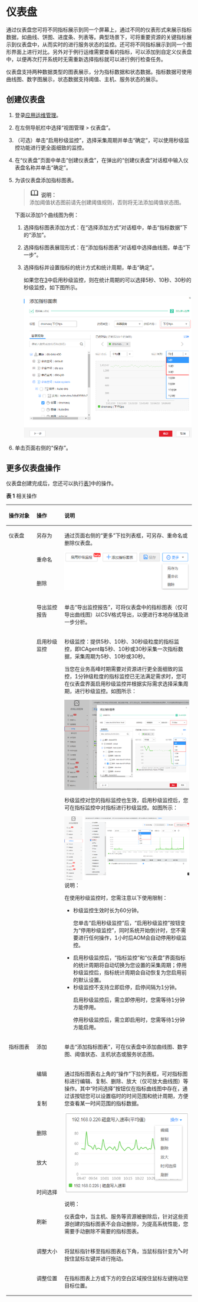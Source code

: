 # 仪表盘<a name="ZH-CN_TOPIC_0127191859"></a>

通过仪表盘您可将不同指标展示到同一个屏幕上，通过不同的仪表形式来展示指标数据，如曲线、饼图、进度条、列表等。典型场景下，可将重要资源的关键指标展示到仪表盘中，从而实时的进行服务状态的监控。还可将不同指标展示到同一个图形界面上进行对比。另外对于例行运维需要查看的指标，可以添加到自定义仪表盘中，以便再次打开系统时无需重新选择指标就可以进行例行检查任务。

仪表盘支持两种数据类型的图表展示，分为指标数据和状态数据。指标数据可使用曲线图、数字图展示，状态数据支持阈值、主机、服务状态的展示。

## 创建仪表盘<a name="section15293679"></a>

1.  登录[应用运维管理](https://console.huaweicloud.com/aom/#/aom/ams/summary)。
2.  在左侧导航栏中选择“视图管理 \> 仪表盘”。
3.  <a name="li17977178215"></a>（可选）单击“启用秒级监控”，选择采集周期并单击“确定”，可以使用秒级监控功能进行更全面细致的监控。
4.  在“仪表盘”页面中单击“创建仪表盘”，在弹出的“创建仪表盘”对话框中输入仪表盘名称并单击“确定”。
5.  为该仪表盘添加指标图表。

    >![](public_sys-resources/icon-note.gif) **说明：**   
    >添加阈值状态图前请先创建阈值规则，否则将无法添加阈值状态图。  

    下面以添加1个曲线图为例：

    1.  选择指标图表添加方式：在“选择添加方式”对话框中，单击“指标数据”下的“添加”。
    2.  选择指标图表展现形式：在“添加指标图表”对话框中选择曲线图，单击“下一步”。
    3.  选择指标并设置指标的统计方式和统计周期，单击“确定”。

        如果您在[3](#li17977178215)中启用秒级监控，则在统计周期的可以选择5秒、10秒、30秒的秒级监控，如下图所示。

        ![](figures/zh-cn_image_0127194101.png)


6.  单击页面右侧的“保存”。

## 更多仪表盘操作<a name="section3425384"></a>

仪表盘创建完成后，您还可以执行[表1](#table16941192520152)中的操作。

**表 1**  相关操作

<a name="table16941192520152"></a>
<table><thead align="left"><tr id="row6826364"><th class="cellrowborder" valign="top" width="15%" id="mcps1.2.4.1.1"><p id="p16064575"><a name="p16064575"></a><a name="p16064575"></a>操作对象</p>
</th>
<th class="cellrowborder" valign="top" width="15%" id="mcps1.2.4.1.2"><p id="p26162236"><a name="p26162236"></a><a name="p26162236"></a>操作</p>
</th>
<th class="cellrowborder" valign="top" width="70%" id="mcps1.2.4.1.3"><p id="p38766361"><a name="p38766361"></a><a name="p38766361"></a>说明</p>
</th>
</tr>
</thead>
<tbody><tr id="row53067518"><td class="cellrowborder" rowspan="5" valign="top" width="15%" headers="mcps1.2.4.1.1 "><p id="p3501716"><a name="p3501716"></a><a name="p3501716"></a>仪表盘</p>
</td>
<td class="cellrowborder" valign="top" width="15%" headers="mcps1.2.4.1.2 "><p id="p15203586"><a name="p15203586"></a><a name="p15203586"></a>另存为</p>
</td>
<td class="cellrowborder" rowspan="3" valign="top" width="70%" headers="mcps1.2.4.1.3 "><p id="p23530993"><a name="p23530993"></a><a name="p23530993"></a>通过页面右侧的“更多”下拉列表框，可另存、重命名或删除仪表盘。</p>
<p id="p10452353"><a name="p10452353"></a><a name="p10452353"></a><a name="image1331212511216"></a><a name="image1331212511216"></a><span><img id="image1331212511216" src="figures/zh-cn_image_0127194104.png" width="359.1" height="103.43250400000001"></span></p>
</td>
</tr>
<tr id="row41334227"><td class="cellrowborder" valign="top" headers="mcps1.2.4.1.1 "><p id="p59738106"><a name="p59738106"></a><a name="p59738106"></a>重命名</p>
</td>
</tr>
<tr id="row772049"><td class="cellrowborder" valign="top" headers="mcps1.2.4.1.1 "><p id="p62536018"><a name="p62536018"></a><a name="p62536018"></a>删除</p>
</td>
</tr>
<tr id="row25953254"><td class="cellrowborder" valign="top" headers="mcps1.2.4.1.1 "><p id="p21838843"><a name="p21838843"></a><a name="p21838843"></a>导出监控报告</p>
</td>
<td class="cellrowborder" valign="top" headers="mcps1.2.4.1.2 "><p id="p24115844"><a name="p24115844"></a><a name="p24115844"></a>单击“导出监控报告”，可将仪表盘中的指标图表（仅可导出曲线图）以CSV格式导出，以便进行本地存储及进一步分析。</p>
</td>
</tr>
<tr id="row51121461115"><td class="cellrowborder" valign="top" headers="mcps1.2.4.1.1 "><p id="p420372112226"><a name="p420372112226"></a><a name="p420372112226"></a>启用秒级监控</p>
</td>
<td class="cellrowborder" valign="top" headers="mcps1.2.4.1.2 "><p id="p261310523345"><a name="p261310523345"></a><a name="p261310523345"></a>秒级监控：提供5秒、10秒、30秒级粒度的指标监控，即ICAgent每5秒、10秒或30秒采集一次指标数据，采集周期为5秒、10秒或30秒。</p>
<p id="p17895143613814"><a name="p17895143613814"></a><a name="p17895143613814"></a>当您在业务高峰时期需要对资源进行更全面细致的监控，1分钟级粒度的指标监控已无法满足需求时，您可在仪表盘界面启用秒级监控并根据实际需求选择采集周期，进行秒级监控。如图所示：</p>
<p id="p1148156993"><a name="p1148156993"></a><a name="p1148156993"></a><a name="image9327129184017"></a><a name="image9327129184017"></a><span><img id="image9327129184017" src="figures/zh-cn_image_0127194107.png" height="244.18800000000002" width="359.1"></span></p>
<p id="p4937110195116"><a name="p4937110195116"></a><a name="p4937110195116"></a>秒级监控对您的指标监控也生效，启用秒级监控后，您可在指标监控中对指标进行秒级监控。如图所示：</p>
<div class="p" id="p289574611512"><a name="p289574611512"></a><a name="p289574611512"></a><a name="image13211173954818"></a><a name="image13211173954818"></a><span><img id="image13211173954818" src="figures/zh-cn_image_0127194110.png" height="172.368" width="359.1"></span><div class="note" id="note1268154013462"><a name="note1268154013462"></a><a name="note1268154013462"></a><span class="notetitle"> 说明： </span><div class="notebody"><p id="p17189181611262"><a name="p17189181611262"></a><a name="p17189181611262"></a>在使用秒级监控时，您需注意以下使用限制：</p>
<a name="ul559051716358"></a><a name="ul559051716358"></a><ul id="ul559051716358"><li>秒级监控生效时长为60分钟。<p id="p941211120227"><a name="p941211120227"></a><a name="p941211120227"></a>您单击“启用秒级监控”后，“启用秒级监控”按钮变为“停用秒级监控”，同时系统开始倒计时，您不需要进行任何操作，1小时后AOM会自动停用秒级监控。</p>
</li><li>启用秒级监控后，“指标监控”和“仪表盘”界面指标的统计周期将自动切换为您设置的采集周期；停用秒级监控后，指标统计周期会自动恢复为您启用前的默认设置。</li><li>秒级监控不支持立即启停，启停间隔为1分钟。<p id="p182062517204"><a name="p182062517204"></a><a name="p182062517204"></a>启用秒级监控后，需立即停用时，您需等待1分钟方能停用。</p>
<p id="p16895142515203"><a name="p16895142515203"></a><a name="p16895142515203"></a>停用秒级监控后，需立即启用时，您需等待1分钟方能启用。</p>
</li></ul>
</div></div>
</div>
</td>
</tr>
<tr id="row15716008"><td class="cellrowborder" rowspan="9" valign="top" width="15%" headers="mcps1.2.4.1.1 "><p id="p65037115"><a name="p65037115"></a><a name="p65037115"></a>指标图表</p>
</td>
<td class="cellrowborder" valign="top" width="15%" headers="mcps1.2.4.1.2 "><p id="p33514934"><a name="p33514934"></a><a name="p33514934"></a>添加</p>
</td>
<td class="cellrowborder" valign="top" width="70%" headers="mcps1.2.4.1.3 "><p id="p30355138"><a name="p30355138"></a><a name="p30355138"></a>单击“添加指标图表”，可在仪表盘中添加曲线图、数字图、阈值状态、主机状态或服务状态图。</p>
</td>
</tr>
<tr id="row4760790"><td class="cellrowborder" valign="top" headers="mcps1.2.4.1.1 "><p id="p50079677"><a name="p50079677"></a><a name="p50079677"></a>编辑</p>
</td>
<td class="cellrowborder" rowspan="6" valign="top" headers="mcps1.2.4.1.2 "><p id="p29922057"><a name="p29922057"></a><a name="p29922057"></a>通过指标图表右上角的“操作”下拉列表框，可对指标图标进行编辑、复制、删除、放大（仅可放大曲线图）等操作。其中“时间选择”按钮仅在指标曲线图中存在，通过该按钮您可以设置临时的时间范围和统计周期，方便您查看某一时间范围的指标数据。</p>
<p id="p164563312303"><a name="p164563312303"></a><a name="p164563312303"></a><a name="image152718199495"></a><a name="image152718199495"></a><span><img id="image152718199495" src="figures/zh-cn_image_0127194113.png" width="359.1" height="221.108776"></span></p>
<div class="note" id="note1737050191419"><a name="note1737050191419"></a><a name="note1737050191419"></a><span class="notetitle"> 说明： </span><div class="notebody"><p id="p0737205012141"><a name="p0737205012141"></a><a name="p0737205012141"></a>仪表盘中，当主机、服务等资源被删除后，针对这些资源创建的指标图表不会自动删除，为提高系统性能，您需要手动删除不需要的指标图表。</p>
</div></div>
</td>
</tr>
<tr id="row25194735"><td class="cellrowborder" valign="top" headers="mcps1.2.4.1.1 "><p id="p27507673"><a name="p27507673"></a><a name="p27507673"></a>复制</p>
</td>
</tr>
<tr id="row46242468"><td class="cellrowborder" valign="top" headers="mcps1.2.4.1.1 "><p id="p54652419"><a name="p54652419"></a><a name="p54652419"></a>删除</p>
</td>
</tr>
<tr id="row22109730"><td class="cellrowborder" valign="top" headers="mcps1.2.4.1.1 "><p id="p46057681"><a name="p46057681"></a><a name="p46057681"></a>放大</p>
</td>
</tr>
<tr id="row10239610191216"><td class="cellrowborder" valign="top" headers="mcps1.2.4.1.1 "><p id="p230611814451"><a name="p230611814451"></a><a name="p230611814451"></a>时间选择</p>
</td>
</tr>
<tr id="row11865948"><td class="cellrowborder" valign="top" headers="mcps1.2.4.1.1 "><p id="p21617701"><a name="p21617701"></a><a name="p21617701"></a>刷新</p>
</td>
</tr>
<tr id="row60341581"><td class="cellrowborder" valign="top" headers="mcps1.2.4.1.1 "><p id="p55829865"><a name="p55829865"></a><a name="p55829865"></a>调整大小</p>
</td>
<td class="cellrowborder" valign="top" headers="mcps1.2.4.1.2 "><p id="p25925242"><a name="p25925242"></a><a name="p25925242"></a>将鼠标指针移至指标图表右下角，当鼠标指针变为<a name="image32000594"></a><a name="image32000594"></a><span><img id="image32000594" src="figures/zh-cn_image_0127194116.png" width="13.965" height="13.965"></span>时按住鼠标左键并进行拖动。</p>
</td>
</tr>
<tr id="row19569896"><td class="cellrowborder" valign="top" headers="mcps1.2.4.1.1 "><p id="p41657754"><a name="p41657754"></a><a name="p41657754"></a>调整位置</p>
</td>
<td class="cellrowborder" valign="top" headers="mcps1.2.4.1.2 "><p id="p18834937"><a name="p18834937"></a><a name="p18834937"></a>在指标图表上方或下方的空白区域按住鼠标左键拖动至目标位置。</p>
</td>
</tr>
</tbody>
</table>

